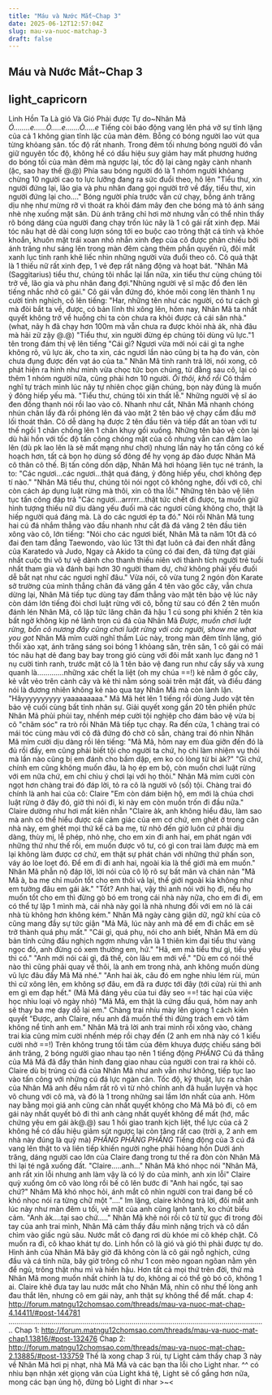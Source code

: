 ```yaml
---
title: "Máu và Nước Mắt~Chap 3"
date: 2025-06-12T12:57:04Z
slug: mau-va-nuoc-matchap-3
draft: false
---
```


## Máu và Nước Mắt~Chap 3

## light_capricorn

Linh Hồn Ta Là gió Và Gió Phải được Tự do~Nhân Mã
*Ó........e......Ò.....e.......Ò.....e*
 Tiếng còi báo động vang lên phá vỡ sự tĩnh lặng của cả 1 không gian tĩnh lặc của màn đêm. Bỗng có bóng người lao vút qua từng khỏang sân. tốc độ rất nhanh. Trong đêm tối nhưng bóng người đó vẫn giữ nguyên tốc độ, không hề có dấu hiệu suy giảm hay mất phương hướng do bóng tối của màn đêm mà ngược lại, tốc độ lại càng ngày cành nhanh (ặc, sao hay thế @.@) Phía sau bóng người đó là 1 nhóm người khỏang chừng 10 người cao to lực lưỡng đang ra sức đuổi theo, hô lên
"Tiểu thư, xin người đứng lại, lão gia và phu nhân đang gọi người trở về đấy, tiểu thư, xin người đứng lại cho...."
Bóng người phía trước vẫn cứ chạy, bỗng ánh trăng dịu nhẹ như mừng rỡ vì thoát ra khỏi đám mây đen che bóng mà tỏ ánh sáng nhè nhẹ xuống mặt sân. Dù ánh trăng chỉ hơi mờ nhưng vẫn có thể nhìn thấy rõ bóng dáng của người đang chạy trốn lúc nãy là 1 cô gái rất xinh đẹp. Mái tóc nâu hạt dẻ dài cong lượn sóng tới eo buộc cao trông thật cá tính và khỏe khoắn, khuôn mặt trái xoan nhỏ nhắn xinh đẹp của cô được phản chiếu bởi ánh trăng như sáng lên trong màn đêm càng thêm phần quyến rũ, đôi mắt xanh lục tinh ranh khẽ liếc nhìn những người vừa đuổi theo cô. Cô quả thật là 1 thiếu nữ rất xinh đẹp, 1 vẻ đẹp rất năng động và hoạt bát.
"Nhân Mã (Saggitarius) tiểu thư, chúng tôi nhắc lại lần nữa, xin tiểu thư cùng chúng tôi trở về, lão gia và phu nhân đang đợi."Nhũng người vệ sĩ mặc đồ đen lên tiếng nhắc nhở cô gái."
Cô gái vẫn đứng đó, khóe môi cong lên thành 1 nụ cười tinh nghịch, cô lên tiếng:
"Har, những tên như các người, có tư cách gì mà đòi bắt ta về, được, có bản lĩnh thì xông lên, hôm nay, Nhân Mã ta nhất quyết không trở về huống chi ta còn chưa ra khỏi được cả cái sân nhà." (what, nãy h đã chạy hơn 100m mà vẫn chưa ra được khỏi nhà ák, nhà đâu mà hãi zữ zậy @.@)
"Tiểu thư, xin người đừng ép chúng tôi dùng vũ lực."1 tên trong đám thị vệ lên tiếng
"Cái gì? Ngươi vừa mới nói cái gì ta nghe không rõ, vũ lực ák, cho ta xin, các ngươi lần nào cũng bị ta hạ đo ván, còn chưa đụng được đến vạt áo của ta." Nhân Mã tinh ranh trả lời, nói xong, cô phát hiện ra hình như mình vừa chọc tức bọn chúng, từ đằng sau cô, lại có thêm 1 nhóm người nữa, cũng phải hơn 10 người.
*Ôi thôi, khổ rồi* Cô thầm nghĩ tự trách mình lúc nãy tự nhiên chọc giận chúng, bọn này đúng là muốn ỷ đông hiếp yếu mà.
"Tiểu thư, chúng tôi xin thất lễ." Những người vệ sĩ áo đen đồng thanh nói rồi lao vào cô. Nhanh như cắt, Nhân Mã nhanh chóng nhún chân lấy đà rồi phóng lên đá vào mặt 2 tên bảo vệ chạy cầm đầu mở lối thoát thân. Cô dễ dàng hạ được 2 tên đầu tiên và tiếp đất an tòan với tư thế ngồi 1 chân chống lên 1 chân khụy gối xuống. Những tên bảo vệ còn lại dù hãi hồn với tốc độ tấn công chóng mặt của cô nhưng vẫn can đảm lao lên (dù pk lao lên là sẽ mất mạng như chơi) nhưng lần này họ tấn công có kế hoạch hơn, tất cả bọn họ dùng số đông để hy vọng áp đảo được Nhân Mã cô thân cô thế. Bị tấn công dồn dập, Nhân Mã hơi hỏang liên tục né tránh, la to:
"Các ngươi...các ngươi...thật quá đáng, ỷ đông hiếp yếu, chơi không đẹp tí nào."
"Nhân Mã tiểu thư, chúng tôi nói ngọt cô không nghe, đối với cô, chỉ còn cách áp dụng luật rừng mà thôi, xin cô tha lỗi." Những tên bảo vệ liên tục tấn công đáp trả
"Các ngươi...arrrrr...thật tức chết đi được, ta muốn giữ hình tượng thiếu nữ dịu dàng yếu đuối mà các ngươi cũng không cho, thật là hiếp người quá đáng mà. Là do các ngươi ép ta đó." Nói rồi Nhân Mã tung hai cú đá nhắm thẳng vào đầu nhanh như cắt đã đá văng 2 tên đầu tiên xông vào cô, lớn tiếng:
"Nói cho các ngươi biết, Nhân Mã ta năm 10t đã có đai đen tam đẳng Taewondo, vào lúc 13t thì đạt luôn cả đai đen nhất đẳng của Karatedo và Judo, Ngay cả Akido ta cũng có đai đen, đã từng đạt giải nhất cuộc thi võ tự vệ dành cho thanh thiếu niên với thành tích người trẻ tuổi nhất tham gia và đánh bại hơn 30 người tham dự, chứ không phải yếu đuối dễ bắt nạt như các ngươi nghĩ đâu." Vừa nói, cô vừa tung 2 ngón đòn Karate sở trường của mình thẳng chân đá văng gần 4 tên vào gốc cây, vẫn chưa dừng lại, Nhân Mã tiếp tục dùng tay đấm thẳng vào mặt tên bảo vệ lúc nãy còn dám lớn tiếng đòi chơi luật rừng với cô, bỗng từ sau có đến 2 tên muốn đánh lén Nhân Mã, cô lập tức lăng chân đá hậu 1 cú song phi khiến 2 tên kia bất ngờ không kịp né lãnh trọn cú đá của Nhân Mã
*Được, muốn chơi luật rừng, bổn cô nương đây cũng chơi luật rừng với các người, show me what you got* Nhân Mã mỉm cười nghĩ thầm
Lúc này, trong màn đêm tĩnh lặng, gió thổi xào xạt, ánh trăng sáng soi bóng 1 khỏang sân, trên sân, 1 cô gái có mái tóc nâu hạt dẻ đang bay bay trong gió cùng với đôi mắt xanh lục đang nở 1 nụ cười tinh ranh, trước mặt cô là 1 tên bảo vệ đang run như cầy sấy và xung quanh là.............những xác chết la liệt (oh my chúa ==!) kẻ nằm ở gốc cây, kẻ vắt vẻo trên cành cây và kẻ thì nằm sóng soài trên mặt đất, và điều đáng nói là đương nhiên không kẻ nào qua tay Nhân Mã mà còn lành lặn.
"Hâyyyyyyyyyy yaaaaaaaaa." Mã Mã hét lên 1 tiếng rồi dùng Judo vật tên bảo vệ cuối cùng bất tỉnh nhân sự. Giải quyết xong gần 20 tên phiền phức Nhân Mã phủi phủi tay, nhếnh mép cười tội nghịêp cho đám bảo vệ vừa bị cô "chăm sóc" ra trò rồi Nhân Mã tiếp tục chạy.
Ra đến cửa, 1 chàng trai có mái tóc cùng màu với cô đã đứng đó chờ cô sẵn, chàng trai đó nhìn Nhân Mã mỉm cười dịu dàng rồi lên tiếng:
"Mã Mã, hôm nay em đùa giỡn đến đó là đủ rồi đấy, em cũng phải biết tội cho người ta chứ, họ chỉ làm nhiệm vụ thôi mà lần nào cũng bị em đánh cho bầm dập, em ko có lòng từ bi àk?"
"Gì chứ, chính em cũng không muốn đâu, là họ ép em bộ, còn muốn chơi luật rừng với em nữa chứ, em chỉ chìu ý chơi lại với họ thôi." Nhân Mã mỉm cười còn ngọt hơn chàng trai đó đáp lời, tỏ ra cô là người vô (số) tội. Chàng trai đó chính là anh hai của cô: Claire
"Em còn dám biện hộ, em mới là chúa chơi luật rừng ở đây đó, giờ thì nói đi, kì này em còn muốn trốn đi đầu nữa." Claire dường như hơi mất kiên nhẫn
"Claire àk, anh không hiểu đâu, làm sao mà anh có thể hiểu được cái cảm giác của em cơ chứ, em ghét ở trong căn nhà này, em ghét mọi thứ kể cả ba mẹ, từ nhỏ đến giờ luôn cứ phải dịu dàng, thùy mị, lễ phép, nhỏ nhẹ, cho em xin đi anh hai, em phát ngán với những thứ như thế rồi, em muốn được vô tư, có gì con trai làm được mà em lại không làm được cơ chứ, em thật sự phát chán với những thứ phấn son, váy áo lòe loẹt đó. Để em đi đi anh hai, ngoài kia là thế giới mà em muốn." Nhân Mã phẫn nộ đáp lời, lời nói của cô lộ rõ sự bất mãn và chán nản
"Mã Mã à, ba mẹ chỉ muốn tốt cho em thôi vả lại, thế giới ngoài kia không như em tưởng đâu em gái àk."
"Tốt? Anh hai, vậy thì anh nói với họ đi, nếu họ muốn tốt cho em thì đừng gò bó em trong cái nhà này nữa, cho em đi đi, em có thể tự lập 1 mình mà, cái nhà này gọi là nhà nhưng đối với em nó là cái nhà tù không hơn không kém." Nhân Mã ngày càng giận dữ, ngữ khí của cô cũng mang đầy sự tức giận
"Mả Mã, lúc này anh mà để em đi chắc em sẽ trở thành quá phụ mất."
"Cái gì, quá phụ, nói cho anh biết, Nhân Mã em dù bản tính cứng đầu nghịch ngợm nhưng vẫn là 1 thiên kim đại tiểu thư vàng ngọc đó, anh đừng có xem thường em, hứ."
"Hả, em mà tiểu thư gì, tiểu yêu thì có."
"Anh mới nói cái gì, đã thế, còn lâu em mới về."
"Dù em có nói thế nào thì cũng phải quay về thôi, là anh em trong nhà, anh không muốn dùng vũ lực đâu đấy Mã Mã nhé."
"Anh hai àk, câu đó em nghe nhìu lém rùi, mún thì cứ xông lên, em không sợ đâu, em đã ra được tới đây (tới cửa) rùi thì anh em gì em đạp hết." (Mã Mã đáng yêu của tui đây seo ==! tác hại của việc học nhìu loại võ ngày nhỏ)
"Mã Mã, em thật là cứng đầu quá, hôm nay anh sẽ thay ba mẹ dạy dỗ lại em." Chàng trai nhíu mày lên giọng 1 cách kiên quyết
"Được, anh Claire, nếu anh đã muốn thế thì đừng trách em vô tâm không nể tình anh em." Nhân Mã trả lời anh trai mình rồi xông vào, chàng trai kia cũng mỉm cười nhếnh mép rồi chạy đến (2 anh em nhà này có 1 kiểu cười nhở ==!)
Trên không trung tối tăm của đêm khuya được chiếu sáng bởi ánh trăng, 2 bóng người giao nhau tạo nên 1 tiếng động
*PHẦNG*
Cú đá thẳng của Mã Mã đã đẩy thân hình đang giao nhau của người con trai ra khỏi cô. Claire dù bị trúng cú đá của Nhân Mã như anh vẫn như không, tiếp tục lao vào tấn công với những cú đá lực ngàn cân. Tốc độ, kỹ thuật, lực ra chân của Nhân Mã anh đều nắm rất rõ vì từ nhỏ chính anh đã huấn luyện và học võ chung với cô mà, và đó là 1 trong những sai lầm lớn nhất của anh. Hôm nay bằng mọi giá anh cũng cản nhất quyết không cho Mã Mã bỏ đi, cô em gái này nhất quyết bỏ đi thì anh càng nhất quyết không để mất (hớ, mắc chứng yêu em gái àk@.@)
sau 1 hồi giao tranh kịch liệt, thể lực của cả 2 không hề có dấu hiệu giảm sút ngược lại còn tăng rất cao (trời ạ, 2 anh em nhà này đúng là quỹ mà)
*PHẦNG PHẦNG PHẦNG* Tiếng động của 3 cú đá vang lên thật to và liên tiếp khiến người nghe phải hỏang hồn
Dưới ánh trăng, dáng người cao lớn của Claire đang trong tư thế ra đòn còn Nhân Mã thì lại té ngã xuống đất.
"Claire.....anh..." Nhân Mã khó nhọc nói
"Nhân Mã, anh rất xin lỗi nhưng anh làm vậy là có lý do của mình, anh xin lỗi" Claire quỳ xuống ôm cô vào lòng rồi bế cô lên bước đi
"Anh hai ngốc, tại sao chứ?" Nhâm Mã khó nhọc hỏi, ánh mắt cô nhìn người con trai đang bế cô khó nhọc nói ra từng chữ một
"...." Im lặng, claire không trả lời, đôi mắt anh lúc này như màn đêm u tối, vẻ mặt của anh cũng lạnh tanh, ko chút biểu cảm.
"Anh àk....tại sao chứ....." Nhân Mã khẽ nói rồi cô từ từ gục đi trong đôi tay của anh trai mình, Nhân Mã cảm thấy đầu mình nặng trịch và cô dần chìm vào giấc ngủ sâu. Nước mắt cô đang rơi dù khóe mi cô khép chặt. Cô muốn ra đi, cô khao khát tự do. Linh hồn cô là gió và gió thì phải được tự do.
Hình ảnh của Nhân Mã bây giờ đã không còn là cô gái ngỗ nghịch, cứng đầu và cá tính nữa, bây giờ trông cô như 1 con mèo ngoan ngõan nằm yên để ngủ, trông thật nhu mì và hiền hậu. Hơn tất cả mọi thứ trên đời, thứ mà Nhân Mã mong muốn nhất chính là tự do, không ai có thể gò bó cô, không 1 ai.
Claire khẽ đưa tay lau nước mắt cho Nhân Mã, nhìn cô như thế lòng anh đau thắt lên, nhưng cô em gái này, anh thật sự không thể để mất.
chap 4: http://forum.matngu12chomsao.com/threads/mau-va-nuoc-mat-chap-4.14411/#post-144781
..............................................................................................................................
Chap 1: http://forum.matngu12chomsao.com/threads/mau-va-nuoc-mat-chap1.13816/#post-132476
Chap 2: http://forum.matngu12chomsao.com/threads/mau-va-nuoc-mat-chap-2.13885/#post-133759
Thế là xong chap 3 rùi, tự Light cảm thấy chap 3 này về Nhân Mã hơi pị nhạt, nhà Mã Mã và các bạn tha lỗi cho Light nhar. ^^ có nhìu bạn nhận xét giọng văn của Light khá tệ, Light sẽ cố gắng hơn nữa, mong các bạn ủng hộ, đừng bỏ Light đi nhar >~<